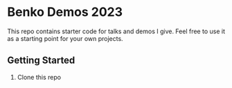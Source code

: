 # Benko Demos 2023

This repo contains starter code for talks and demos I give. Feel free to use it as a starting point for your own projects.

## Getting Started

1. Clone this repo
